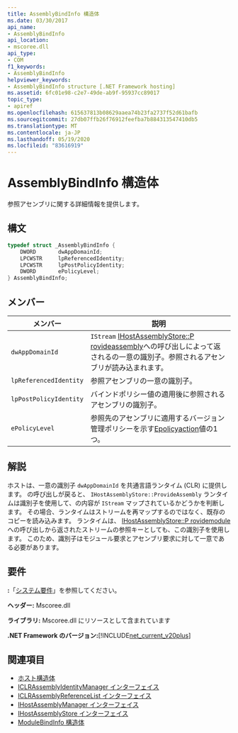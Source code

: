 ```yaml
---
title: AssemblyBindInfo 構造体
ms.date: 03/30/2017
api_name:
- AssemblyBindInfo
api_location:
- mscoree.dll
api_type:
- COM
f1_keywords:
- AssemblyBindInfo
helpviewer_keywords:
- AssemblyBindInfo structure [.NET Framework hosting]
ms.assetid: 6fc01e98-c2e7-49de-ab9f-95937cc89017
topic_type:
- apiref
ms.openlocfilehash: 615637813b08629aaea74b23fa2737f52d61bafb
ms.sourcegitcommit: 27db07ffb26f76912feefba7b884313547410db5
ms.translationtype: MT
ms.contentlocale: ja-JP
ms.lasthandoff: 05/19/2020
ms.locfileid: "83616919"
---
```

# <a name="assemblybindinfo-structure"></a>AssemblyBindInfo 構造体
参照アセンブリに関する詳細情報を提供します。  
  
## <a name="syntax"></a>構文  
  
```cpp  
typedef struct _AssemblyBindInfo {  
    DWORD       dwAppDomainId;  
    LPCWSTR     lpReferencedIdentity;  
    LPCWSTR     lpPostPolicyIdentity;  
    DWORD       ePolicyLevel;  
} AssemblyBindInfo;  
```  
  
## <a name="members"></a>メンバー  
  
|メンバー|説明|  
|------------|-----------------|  
|`dwAppDomainId`|`IStream` [IHostAssemblyStore::P rovideassembly](ihostassemblystore-provideassembly-method.md)への呼び出しによって返されるの一意の識別子。参照されるアセンブリが読み込まれます。|  
|`lpReferencedIdentity`|参照アセンブリの一意の識別子。|  
|`lpPostPolicyIdentity`|バインドポリシー値の適用後に参照されるアセンブリの識別子。|  
|`ePolicyLevel`|参照先のアセンブリに適用するバージョン管理ポリシーを示す[Epolicyaction](epolicyaction-enumeration.md)値の1つ。|  
  
## <a name="remarks"></a>解説  
 ホストは、一意の識別子 `dwAppDomainId` を共通言語ランタイム (CLR) に提供します。 の呼び出しが戻ると、 `IHostAssemblyStore::ProvideAssembly` ランタイムは識別子を使用して、の内容が `IStream` マップされているかどうかを判断します。 その場合、ランタイムはストリームを再マップするのではなく、既存のコピーを読み込みます。 ランタイムは、 [IHostAssemblyStore::P rovidemodule](ihostassemblystore-providemodule-method.md)への呼び出しから返されたストリームの参照キーとしても、この識別子を使用します。 このため、識別子はモジュール要求とアセンブリ要求に対して一意である必要があります。  
  
## <a name="requirements"></a>要件  
 **:**「[システム要件](../../get-started/system-requirements.md)」を参照してください。  
  
 **ヘッダー:** Mscoree.dll  
  
 **ライブラリ:** Mscoree.dll にリソースとして含まれています  
  
 **.NET Framework のバージョン:**[!INCLUDE[net_current_v20plus](../../../../includes/net-current-v20plus-md.md)]  
  
## <a name="see-also"></a>関連項目

- [ホスト構造体](hosting-structures.md)
- [ICLRAssemblyIdentityManager インターフェイス](iclrassemblyidentitymanager-interface.md)
- [ICLRAssemblyReferenceList インターフェイス](iclrassemblyreferencelist-interface.md)
- [IHostAssemblyManager インターフェイス](ihostassemblymanager-interface.md)
- [IHostAssemblyStore インターフェイス](ihostassemblystore-interface.md)
- [ModuleBindInfo 構造体](modulebindinfo-structure.md)
